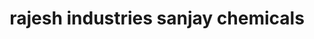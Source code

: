 ---
title: "rajesh industries sanjay chemicals"
url: /raipur/rajesh-industries-sanjay-chemicals/
shop: Schreibwaren
---